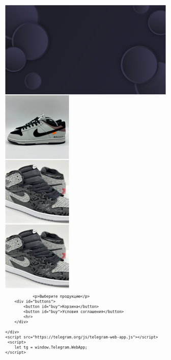 <!DOCTYPE html>
<head>
    <meta charset="UTF-8">
    <meta name="viewport">
    <link rel="stylesheet" href="css.css">
    
</head>
<body>
    <div id="main">
        <div id="fon">
            <img id="fon" src="fon.jpg">
        </div>
        <div id="tovar">
            <img id="tovar" src="tovar1.jpg" width="200" height="200">
        </div>
        <div id="tovar2">
            <img id="tovar" src="tovar2.jpg" width="200" height="200">
        </div>
        <div id="tovar3">
            <img id="tovar" src="tovar2.jpg" width="200" height="200">
        </div>



                <p>Выберите продукцию</p>
        <div id="buttons">
            <button id="buy">Корзина</button>
            <button id="buy">Условия соглашения</button>
            <hr>
        </div>
        
    </div>
    <script src="https://telegram.org/js/telegram-web-app.js"></script>
     <script>
        let tg = window.Telegram.WebApp;
    </script>
</body>

